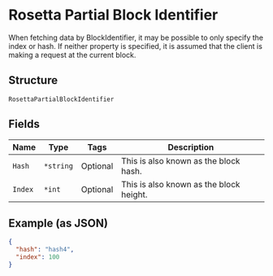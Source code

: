 # Rosetta Partial Block Identifier

When fetching data by BlockIdentifier, it may be possible to only specify the index or hash. If neither property is specified, it is assumed that the client is making a request at the current block.

## Structure

`RosettaPartialBlockIdentifier`

## Fields

| Name    | Type      | Tags     | Description                             |
| ------- | --------- | -------- | --------------------------------------- |
| `Hash`  | `*string` | Optional | This is also known as the block hash.   |
| `Index` | `*int`    | Optional | This is also known as the block height. |

## Example (as JSON)

```json
{
  "hash": "hash4",
  "index": 100
}
```
